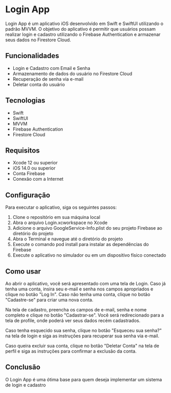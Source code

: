 
<!DOCTYPE html>
<html>
<head>

</head>
<body>
	<h1>Login App</h1>
	<p>Login App é um aplicativo iOS desenvolvido em Swift e SwiftUI utilizando o padrão MVVM. O objetivo do aplicativo é permitir que usuários possam realizar login e cadastro utilizando o Firebase Authentication e armazenar seus dados no Firestore Cloud.</p>
	<h2>Funcionalidades</h2>
	<ul>
    <li>Login e Cadastro com Email e Senha</li>
		<li>Armazenamento de dados do usuário no Firestore Cloud</li>
		<li>Recuperação de senha via e-mail</li>
		<li>Deletar conta do usuário</li>
	</ul>
	<h2>Tecnologias</h2>
	<ul>
		<li>Swift</li>
		<li>SwiftUI</li>
		<li>MVVM</li>
		<li>Firebase Authentication</li>
		<li>Firestore Cloud</li>
	</ul>
	<h2>Requisitos</h2>
	<ul>
		<li>Xcode 12 ou superior</li>
		<li>iOS 14.0 ou superior</li>
    <li>Conta Firebase</li>
		<li>Conexão com a Internet</li>
	</ul>
	<h2>Configuração</h2>
	<p>Para executar o aplicativo, siga os seguintes passos:</p>
	<ol>
		<li>Clone o repositório em sua máquina local</li>
		<li>Abra o arquivo Login.xcworkspace no Xcode</li>
		<li>Adicione o arquivo GoogleService-Info.plist do seu projeto Firebase ao diretório do projeto</li>
		<li>Abra o Terminal e navegue até o diretório do projeto</li>
		<li>Execute o comando pod install para instalar as dependências do Firebase</li>
		<li>Execute o aplicativo no simulador ou em um dispositivo físico conectado</li>
	</ol>
	<h2>Como usar</h2>
	<p>Ao abrir o aplicativo, você será apresentado com uma tela de Login. Caso já tenha uma conta, insira seu e-mail e senha nos campos apropriados e clique no botão "Log In". Caso não tenha uma conta, clique no botão "Cadastre-se" para criar uma nova conta.</p>
	<p>Na tela de cadastro, preencha os campos de e-mail, senha e nome completo e clique no botão "Cadastrar-se". Você será redirecionado para a tela de profile, onde poderá ver seus dados recém cadastrados.</p>
	<p>Caso tenha esquecido sua senha, clique no botão "Esqueceu sua senha?" na tela de login e siga as instruções para recuperar sua senha via e-mail.</p>
	<p>Caso queira excluir sua conta, clique no botão "Deletar Conta" na tela de perfil e siga as instruções para confirmar a exclusão da conta.</p>
	<h2>Conclusão</h2>
	<p>O Login App é uma ótima base para quem deseja implementar um sistema de login e cadastro
